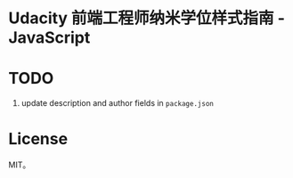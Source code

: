 # Udacity 前端工程师纳米学位样式指南 - JavaScript

# TODO

1. update description and author fields in `package.json`

# License

MIT。
